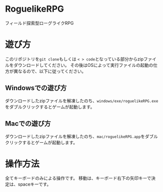 # RoguelikeRPG
 フィールド探索型ローグライクRPG

# 遊び方
このリポジトリを`git clone`もしくは `< > code`となっている部分からzipファイルをダウンロードしてください。
その後はOSによって実行ファイルの起動の仕方が異なるので、以下に従ってください。

## Windowsでの遊び方
ダウンロードしたzipファイルを解凍したのち、`windows/exe/roguelikeRPG.exe`をダブルクリックするとゲームが起動します。

## Macでの遊び方
ダウンロードしたzipファイルを解凍したのち、`mac/roguelikeRPG.app`をダブルクリックするとゲームが起動します。

# 操作方法
全てキーボードのみによる操作です。
移動は、キーボード右下の矢印キーで決定は、spaceキーです。

